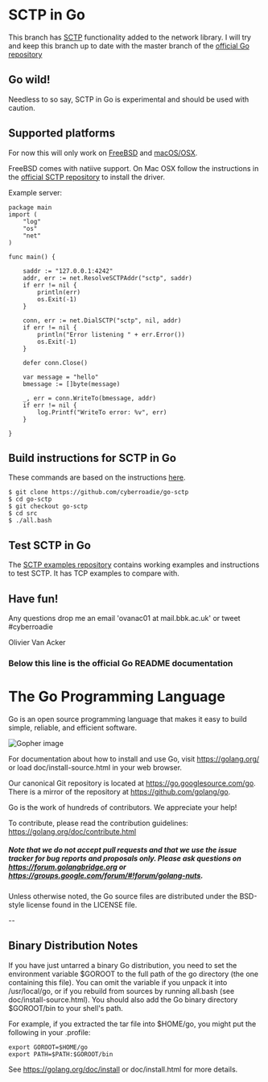 # SCTP in Go

This branch has [SCTP](https://en.wikipedia.org/wiki/Stream_Control_Transmission_Protocol) functionality added to the network library.
I will try and keep this branch up to date with the master branch of the [official Go repository](https://github.com/golang/go)

## Go wild!
Needless to so say, SCTP in Go is experimental and should be used with caution.  

## Supported platforms 
For now this will only work on [FreeBSD](https://www.freebsd.org/) and [macOS/OSX](http://www.apple.com/uk/macos/sierra). 

FreeBSD comes with natiive support. On Mac OSX follow the instructions in the 
[official SCTP repository](https://github.com/sctplab/SCTP_NKE_ElCapitan) to install the driver.

Example server:

```golang
package main
import (
	"log"
	"os"
	"net"
)

func main() {

	saddr := "127.0.0.1:4242"
	addr, err := net.ResolveSCTPAddr("sctp", saddr)
	if err != nil {
		println(err)
		os.Exit(-1)
	}

	conn, err := net.DialSCTP("sctp", nil, addr)
	if err != nil {
		println("Error listening " + err.Error())
		os.Exit(-1)
	}

	defer conn.Close()

	var message = "hello"
	bmessage := []byte(message)

	_, err = conn.WriteTo(bmessage, addr)
	if err != nil {
		log.Printf("WriteTo error: %v", err)
	}

}
```

## Build instructions for SCTP in Go
These commands are based on the instructions [here](https://golang.org/doc/install/source).

	$ git clone https://github.com/cyberroadie/go-sctp
	$ cd go-sctp
	$ git checkout go-sctp
	$ cd src
	$ ./all.bash

## Test SCTP in Go
The [SCTP examples repository](https://github.com/cyberroadie/sctp-examples) contains working examples 
and instructions to test SCTP. It has TCP examples to compare with.

## Have fun!
Any questions drop me an email 'ovanac01 at mail.bbk.ac.uk' or tweet #cyberroadie

Olivier Van Acker

### Below this line is the official Go README documentation 


# The Go Programming Language

Go is an open source programming language that makes it easy to build simple,
reliable, and efficient software.

![Gopher image](doc/gopher/fiveyears.jpg)

For documentation about how to install and use Go,
visit https://golang.org/ or load doc/install-source.html
in your web browser.

Our canonical Git repository is located at https://go.googlesource.com/go.
There is a mirror of the repository at https://github.com/golang/go.

Go is the work of hundreds of contributors. We appreciate your help!

To contribute, please read the contribution guidelines:
	https://golang.org/doc/contribute.html

##### Note that we do not accept pull requests and that we use the issue tracker for bug reports and proposals only. Please ask questions on https://forum.golangbridge.org or https://groups.google.com/forum/#!forum/golang-nuts.

Unless otherwise noted, the Go source files are distributed
under the BSD-style license found in the LICENSE file.

--

## Binary Distribution Notes

If you have just untarred a binary Go distribution, you need to set
the environment variable $GOROOT to the full path of the go
directory (the one containing this file).  You can omit the
variable if you unpack it into /usr/local/go, or if you rebuild
from sources by running all.bash (see doc/install-source.html).
You should also add the Go binary directory $GOROOT/bin
to your shell's path.

For example, if you extracted the tar file into $HOME/go, you might
put the following in your .profile:

	export GOROOT=$HOME/go
	export PATH=$PATH:$GOROOT/bin

See https://golang.org/doc/install or doc/install.html for more details.
